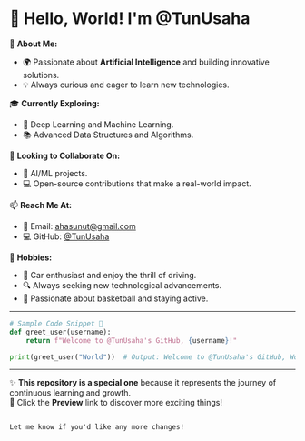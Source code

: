 # 👋 Hello, World! I'm @TunUsaha

🎯 **About Me:**  
- 🌍 Passionate about **Artificial Intelligence** and building innovative solutions.  
- 💡 Always curious and eager to learn new technologies.  

🎓 **Currently Exploring:**  
- 🧠 Deep Learning and Machine Learning.  
- 📚 Advanced Data Structures and Algorithms.  

🤝 **Looking to Collaborate On:**  
- 🤖 AI/ML projects.  
- 💻 Open-source contributions that make a real-world impact.  

📫 **Reach Me At:**  
- 📧 Email: [ahasunut@gmail.com](mailto:ahasunut@gmail.com)  
- 💻 GitHub: [@TunUsaha](https://github.com/TunUsaha)  

🎨 **Hobbies:**  
- 🚗 Car enthusiast and enjoy the thrill of driving.  
- 🔍 Always seeking new technological advancements.  
- 🏀 Passionate about basketball and staying active.  

---

```python
# Sample Code Snippet 🎉
def greet_user(username):
    return f"Welcome to @TunUsaha's GitHub, {username}!"

print(greet_user("World"))  # Output: Welcome to @TunUsaha's GitHub, World!
```

---

✨ **This repository is a special one** because it represents the journey of continuous learning and growth.  
🌟 Click the **Preview** link to discover more exciting things!  
```

Let me know if you'd like any more changes!
